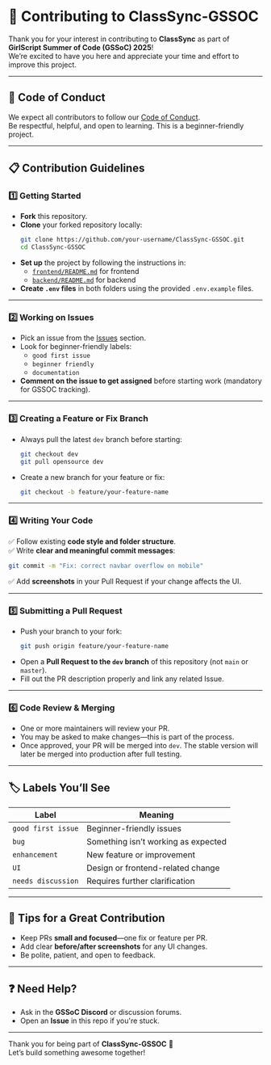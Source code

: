 # 🤝 Contributing to ClassSync-GSSOC

Thank you for your interest in contributing to **ClassSync** as part of **GirlScript Summer of Code (GSSoC) 2025**!  
We’re excited to have you here and appreciate your time and effort to improve this project.

---

## 🚀 Code of Conduct

We expect all contributors to follow our [Code of Conduct](./CODE_OF_CONDUCT.md).  
Be respectful, helpful, and open to learning. This is a beginner-friendly project.

---

## 📋 Contribution Guidelines

### 1️⃣ Getting Started

- **Fork** this repository.
- **Clone** your forked repository locally:
  ```bash
  git clone https://github.com/your-username/ClassSync-GSSOC.git
  cd ClassSync-GSSOC
  ```
- **Set up** the project by following the instructions in:
  - [`frontend/README.md`](./frontend/README.md) for frontend
  - [`backend/README.md`](./backend/README.md) for backend
- **Create `.env` files** in both folders using the provided `.env.example` files.

---

### 2️⃣ Working on Issues

- Pick an issue from the [Issues](https://github.com/dhananjay6561/ClassSync-GSSOC/issues) section.
- Look for beginner-friendly labels:
  - `good first issue`
  - `beginner friendly`
  - `documentation`
- **Comment on the issue to get assigned** before starting work (mandatory for GSSOC tracking).

---

### 3️⃣ Creating a Feature or Fix Branch

- Always pull the latest `dev` branch before starting:
  ```bash
  git checkout dev
  git pull opensource dev
  ```
- Create a new branch for your feature or fix:
  ```bash
  git checkout -b feature/your-feature-name
  ```

---

### 4️⃣ Writing Your Code

✅ Follow existing **code style and folder structure**.  
✅ Write **clear and meaningful commit messages**:
```bash
git commit -m "Fix: correct navbar overflow on mobile"
```
✅ Add **screenshots** in your Pull Request if your change affects the UI.

---

### 5️⃣ Submitting a Pull Request

- Push your branch to your fork:
  ```bash
  git push origin feature/your-feature-name
  ```
- Open a **Pull Request to the `dev` branch** of this repository (not `main` or `master`).
- Fill out the PR description properly and link any related Issue.

---

### 6️⃣ Code Review & Merging

- One or more maintainers will review your PR.
- You may be asked to make changes—this is part of the process.
- Once approved, your PR will be merged into `dev`. The stable version will later be merged into production after full testing.

---

## 🏷 Labels You’ll See

| Label              | Meaning                          |
|--------------------|-----------------------------------|
| `good first issue` | Beginner-friendly issues          |
| `bug`              | Something isn’t working as expected |
| `enhancement`      | New feature or improvement        |
| `UI`               | Design or frontend-related change |
| `needs discussion` | Requires further clarification    |

---

## 🙌 Tips for a Great Contribution

- Keep PRs **small and focused**—one fix or feature per PR.
- Add clear **before/after screenshots** for any UI changes.
- Be polite, patient, and open to feedback.

---

## ❓ Need Help?

- Ask in the **GSSoC Discord** or discussion forums.
- Open an **Issue** in this repo if you're stuck.

---

Thank you for being part of **ClassSync-GSSOC** 🙌  
Let’s build something awesome together!
